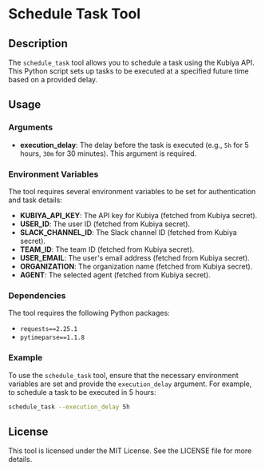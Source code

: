 # Schedule Task Tool

## Description

The `schedule_task` tool allows you to schedule a task using the Kubiya API. This Python script sets up tasks to be executed at a specified future time based on a provided delay.

## Usage

### Arguments

- **execution_delay**: The delay before the task is executed (e.g., `5h` for 5 hours, `30m` for 30 minutes). This argument is required.

### Environment Variables

The tool requires several environment variables to be set for authentication and task details:

- **KUBIYA_API_KEY**: The API key for Kubiya (fetched from Kubiya secret).
- **USER_ID**: The user ID (fetched from Kubiya secret).
- **SLACK_CHANNEL_ID**: The Slack channel ID (fetched from Kubiya secret).
- **TEAM_ID**: The team ID (fetched from Kubiya secret).
- **USER_EMAIL**: The user's email address (fetched from Kubiya secret).
- **ORGANIZATION**: The organization name (fetched from Kubiya secret).
- **AGENT**: The selected agent (fetched from Kubiya secret).

### Dependencies

The tool requires the following Python packages:

- `requests==2.25.1`
- `pytimeparse==1.1.8`

### Example

To use the `schedule_task` tool, ensure that the necessary environment variables are set and provide the `execution_delay` argument. For example, to schedule a task to be executed in 5 hours:

```sh
schedule_task --execution_delay 5h
```

## License
This tool is licensed under the MIT License. See the LICENSE file for more details.
